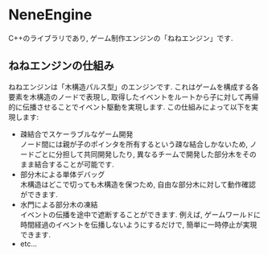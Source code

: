 # NeneEngine
C++のライブラリであり, ゲーム制作エンジンの「ねねエンジン」です.
## ねねエンジンの仕組み
ねねエンジンは「木構造パルス型」のエンジンです. これはゲームを構成する各要素を木構造のノードで表現し, 取得したイベントをルートから子に対して再帰的に伝播させることでイベント駆動を実現します. この仕組みによって以下を実現します:
- 疎結合でスケーラブルなゲーム開発  
ノード間には親が子のポインタを所有するという疎な結合しかないため, ノードごとに分担して共同開発したり, 異なるチームで開発した部分木をそのまま結合することが可能です.
- 部分木による単体デバッグ  
木構造はどこで切っても木構造を保つため, 自由な部分木に対して動作確認ができます.
- 水門による部分木の凍結  
イベントの伝播を途中で遮断することができます. 例えば, ゲームワールドに時間経過のイベントを伝播しないようにするだけで, 簡単に一時停止が実現できます.
- etc...
